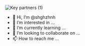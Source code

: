 ![Key partners (1)](https://user-images.githubusercontent.com/90132926/132121982-5c822645-3940-44dd-a9bd-196d47f4ee6d.jpg)
- 👋 Hi, I’m @shghzhnh
- 👀 I’m interested in ...
- 🌱 I’m currently learning ...
- 💞️ I’m looking to collaborate on ...
- 📫 How to reach me ...

<!---
shghzhnh/shghzhnh is a ✨ special ✨ repository because its `README.md` (this file) appears on your GitHub profile.
You can click the Preview link to take a look at your changes.
--->
